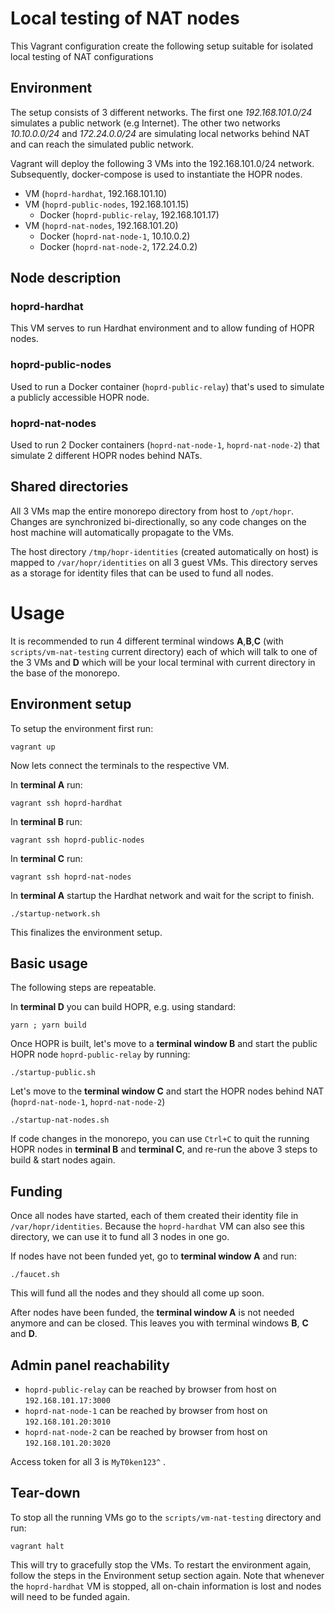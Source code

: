 # Local testing of NAT nodes

This Vagrant configuration create the following setup suitable for isolated local testing of NAT configurations

## Environment

The setup consists of 3 different networks. The first one _192.168.101.0/24_ simulates a public network (e.g Internet). The
other two networks _10.10.0.0/24_ and _172.24.0.0/24_ are simulating local networks behind NAT and can reach the simulated public network.

Vagrant will deploy the following 3 VMs into the 192.168.101.0/24 network. Subsequently, docker-compose is used to
instantiate the HOPR nodes.

- VM (`hoprd-hardhat`, 192.168.101.10)
- VM (`hoprd-public-nodes`, 192.168.101.15)
  - Docker (`hoprd-public-relay`, 192.168.101.17)
- VM (`hoprd-nat-nodes`, 192.168.101.20)
  - Docker (`hoprd-nat-node-1`, 10.10.0.2)
  - Docker (`hoprd-nat-node-2`, 172.24.0.2)

## Node description

### hoprd-hardhat

This VM serves to run Hardhat environment and to allow funding of HOPR nodes.

### hoprd-public-nodes

Used to run a Docker container (`hoprd-public-relay`) that's used to simulate a publicly accessible HOPR node.

### hoprd-nat-nodes

Used to run 2 Docker containers (`hoprd-nat-node-1`, `hoprd-nat-node-2`) that simulate 2 different HOPR nodes behind NATs.

## Shared directories

All 3 VMs map the entire monorepo directory from host to `/opt/hopr`. Changes are synchronized bi-directionally, so any code changes
on the host machine will automatically propagate to the VMs.

The host directory `/tmp/hopr-identities` (created automatically on host) is mapped to `/var/hopr/identities` on all 3 guest VMs. This
directory serves as a storage for identity files that can be used to fund all nodes.

# Usage

It is recommended to run 4 different terminal windows **A**,**B**,**C** (with `scripts/vm-nat-testing` current directory) each of which will talk to one of the 3 VMs
and **D** which will be your local terminal with current directory in the base of the monorepo.

## Environment setup

To setup the environment first run:

```shell
vagrant up
```

Now lets connect the terminals to the respective VM.

In **terminal A** run:

```shell
vagrant ssh hoprd-hardhat
```

In **terminal B** run:

```shell
vagrant ssh hoprd-public-nodes
```

In **terminal C** run:

```shell
vagrant ssh hoprd-nat-nodes
```

In **terminal A** startup the Hardhat network and wait for the script to finish.

```shell
./startup-network.sh
```

This finalizes the environment setup.

## Basic usage

The following steps are repeatable.

In **terminal D** you can build HOPR, e.g. using standard:

```shell
yarn ; yarn build
```

Once HOPR is built, let's move to a **terminal window B** and start the public HOPR node `hoprd-public-relay` by running:

```shell
./startup-public.sh
```

Let's move to the **terminal window C** and start the HOPR nodes behind NAT (`hoprd-nat-node-1`, `hoprd-nat-node-2`)

```shell
./startup-nat-nodes.sh
```

If code changes in the monorepo, you can use `Ctrl+C` to quit the running HOPR nodes in **terminal B** and **terminal C**,
and re-run the above 3 steps to build & start nodes again.

## Funding

Once all nodes have started, each of them created their identity file in `/var/hopr/identities`.
Because the `hoprd-hardhat` VM can also see this directory, we can use it to fund all 3 nodes in one go.

If nodes have not been funded yet, go to **terminal window A** and run:

```shell
./faucet.sh
```

This will fund all the nodes and they should all come up soon.

After nodes have been funded, the **terminal window A** is not needed anymore and can be closed.
This leaves you with terminal windows **B**, **C** and **D**.

## Admin panel reachability

- `hoprd-public-relay` can be reached by browser from host on `192.168.101.17:3000`
- `hoprd-nat-node-1` can be reached by browser from host on `192.168.101.20:3010`
- `hoprd-nat-node-2` can be reached by browser from host on `192.168.101.20:3020`

Access token for all 3 is `MyT0ken123^` .

## Tear-down

To stop all the running VMs go to the `scripts/vm-nat-testing` directory and run:

```shell
vagrant halt
```

This will try to gracefully stop the VMs. To restart the environment again, follow the steps in the Environment setup
section again.
Note that whenever the `hoprd-hardhat` VM is stopped, all on-chain information is lost and nodes will need to be funded again.
